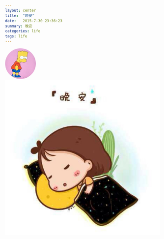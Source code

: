 ```yaml
---
layout: center
title:  "晚安"
date:   2015-7-30 23:36:23
summary: 晚安
categories: life
tags: life
---
```

<img src="https://github.com/ironicstone/ironicstone.github.io/raw/master/image/life/bart.jpg" alt="Good Night" style="border-radius:50%;height:100px;width:100px">
<img src="https://github.com/ironicstone/ironicstone.github.io/raw/master/image/life/goodnight2.jpeg" alt="Good Night" style="width:600px">
